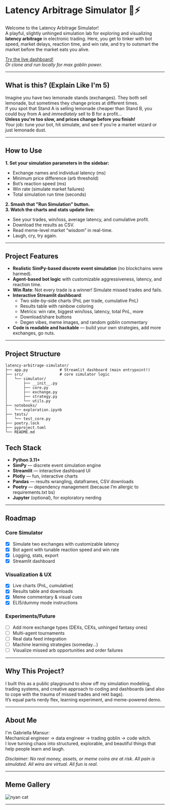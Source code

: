 # Latency Arbitrage Simulator 🦄⚡

Welcome to the Latency Arbitrage Simulator!  
A playful, slightly unhinged simulation lab for exploring and visualizing **latency arbitrage** in electronic trading. Here, you get to tinker with bot speed, market delays, reaction time, and win rate, and try to outsmart the market before the market eats you alive.

[Try the live dashboard!](https://latency-arbitrage-simulator.streamlit.app/)  
*Or clone and run locally for max goblin power.*

---

## What is this? (Explain Like I'm 5)

Imagine you have two lemonade stands (exchanges). They both sell lemonade, but sometimes they change prices at different times.  
If you spot that Stand A is selling lemonade cheaper than Stand B, you could buy from A and *immediately* sell to B for a profit...  
**Unless you're too slow, and prices change before you finish!**  
Your job: tune your bot, hit simulate, and see if you’re a market wizard or just lemonade dust.

---

## How to Use

**1. Set your simulation parameters in the sidebar:**
- Exchange names and individual latency (ms)
- Minimum price difference (arb threshold)
- Bot’s reaction speed (ms)
- Win rate (simulate market failures)
- Total simulation run time (seconds)

**2. Smash that "Run Simulation" button.**  
**3. Watch the charts and stats update live:**
- See your trades, win/loss, average latency, and cumulative profit.
- Download the results as CSV.
- Read meme-level market “wisdom” in real-time.
- Laugh, cry, try again.

---

## Project Features

- **Realistic SimPy-based discrete event simulation** (no blockchains were harmed).
- **Agent-based bot logic** with customizable aggressiveness, latency, and reaction time.
- **Win Rate**: Not every trade is a winner! Simulate missed trades and fails.
- **Interactive Streamlit dashboard**: 
  - Two side-by-side charts (PnL per trade, cumulative PnL)
  - Results table with rainbow coloring
  - Metrics: win rate, biggest win/loss, latency, total PnL, more
  - Download/share buttons
  - Degen vibes, meme images, and random goblin commentary
- **Code is readable and hackable** — build your own strategies, add more exchanges, go nuts.

---

## Project Structure

```text
latency-arbitrage-simulator/
├── app.py              # Streamlit dashboard (main entrypoint!)
├── src/                # core simulator logic
│   └── simulator/
│       ├── __init__.py
│       ├── core.py
│       ├── exchange.py
│       ├── strategy.py
│       └── utils.py
├── notebooks/
│   └── exploration.ipynb
├── tests/
│   └── test_core.py
├── poetry.lock
├── pyproject.toml
└── README.md
```

## Tech Stack

- **Python 3.11+**
- **SimPy** — discrete event simulation engine
- **Streamlit** — interactive dashboard UI
- **Plotly** — fun, interactive charts
- **Pandas** — results wrangling, dataframes, CSV downloads
- **Poetry** — dependency management (because I’m allergic to requirements.txt bs)
- **Jupyter** (optional), for exploratory nerding

---

## Roadmap

### Core Simulator
- [x] Simulate two exchanges with customizable latency
- [x] Bot agent with tunable reaction speed and win rate
- [x] Logging, stats, export
- [x] Streamlit dashboard

### Visualization & UX
- [x] Live charts (PnL, cumulative)
- [x] Results table and downloads
- [x] Meme commentary & visual cues
- [x] ELI5/dummy mode instructions

### Experiments/Future
- [ ] Add more exchange types (DEXs, CEXs, unhinged fantasy ones)
- [ ] Multi-agent tournaments
- [ ] Real data feed integration
- [ ] Machine learning strategies (someday...)
- [ ] Visualize missed arb opportunities and order failures

---

## Why This Project?

I built this as a public playground to show off my simulation modeling, trading systems, and creative approach to coding and dashboards (and also to cope with the trauma of missed trades and rekt bags).  
It’s equal parts nerdy flex, learning experiment, and meme-powered demo.

---

## About Me

I'm Gabriella Mansur:  
Mechanical engineer → data engineer → trading goblin → code witch.  
I love turning chaos into structured, explorable, and beautiful things that help people learn and laugh.  

*Disclaimer: No real money, assets, or meme coins are at risk. All pain is simulated. All wins are virtual. All fun is real.*

---

## Meme Gallery

![nyan cat](https://media.tenor.com/rI_0O_9AJ5sAAAAj/nyan-cat-poptart-cat.gif)

---